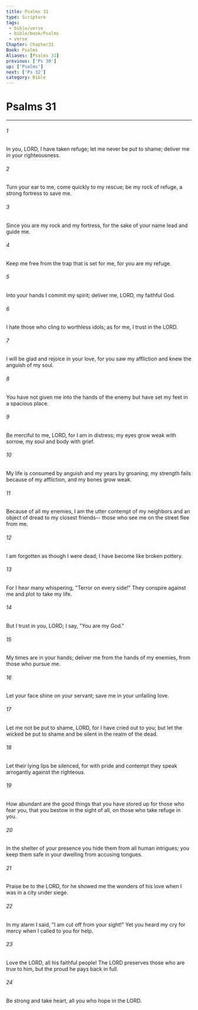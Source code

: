 ```yaml
---
title: Psalms 31
type: Scripture
tags:
 - bible/verse
 - bible/book/Psalms
 - verse
Chapter: Chapter31
Book: Psalms
Aliases: [Psalms 31]
previous: ['Ps 30']
up: ['Psalms']
next: ['Ps 32']
category: Bible
---
```

# Psalms 31

***


###### 1 
In you, LORD, I have taken refuge; let me never be put to shame; deliver me in your righteousness. 

###### 2 
Turn your ear to me, come quickly to my rescue; be my rock of refuge, a strong fortress to save me. 

###### 3 
Since you are my rock and my fortress, for the sake of your name lead and guide me. 

###### 4 
Keep me free from the trap that is set for me, for you are my refuge. 

###### 5 
Into your hands I commit my spirit; deliver me, LORD, my faithful God. 

###### 6 
I hate those who cling to worthless idols; as for me, I trust in the LORD. 

###### 7 
I will be glad and rejoice in your love, for you saw my affliction and knew the anguish of my soul. 

###### 8 
You have not given me into the hands of the enemy but have set my feet in a spacious place. 

###### 9 
Be merciful to me, LORD, for I am in distress; my eyes grow weak with sorrow, my soul and body with grief. 

###### 10 
My life is consumed by anguish and my years by groaning; my strength fails because of my affliction, and my bones grow weak. 

###### 11 
Because of all my enemies, I am the utter contempt of my neighbors and an object of dread to my closest friends-- those who see me on the street flee from me. 

###### 12 
I am forgotten as though I were dead; I have become like broken pottery. 

###### 13 
For I hear many whispering, "Terror on every side!" They conspire against me and plot to take my life. 

###### 14 
But I trust in you, LORD; I say, "You are my God." 

###### 15 
My times are in your hands; deliver me from the hands of my enemies, from those who pursue me. 

###### 16 
Let your face shine on your servant; save me in your unfailing love. 

###### 17 
Let me not be put to shame, LORD, for I have cried out to you; but let the wicked be put to shame and be silent in the realm of the dead. 

###### 18 
Let their lying lips be silenced, for with pride and contempt they speak arrogantly against the righteous. 

###### 19 
How abundant are the good things that you have stored up for those who fear you, that you bestow in the sight of all, on those who take refuge in you. 

###### 20 
In the shelter of your presence you hide them from all human intrigues; you keep them safe in your dwelling from accusing tongues. 

###### 21 
Praise be to the LORD, for he showed me the wonders of his love when I was in a city under siege. 

###### 22 
In my alarm I said, "I am cut off from your sight!" Yet you heard my cry for mercy when I called to you for help. 

###### 23 
Love the LORD, all his faithful people! The LORD preserves those who are true to him, but the proud he pays back in full. 

###### 24 
Be strong and take heart, all you who hope in the LORD. 
